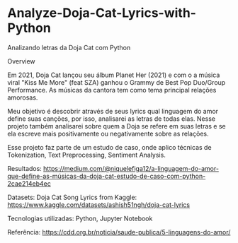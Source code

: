 # Analyze-Doja-Cat-Lyrics-with-Python

Analizando letras da Doja Cat com Python
 
Overview

Em 2021, Doja Cat lançou seu álbum Planet Her (2021) e com o a música viral "Kiss Me More" (feat SZA) ganhou o Grammy de Best Pop Duo/Group Performance. As músicas da cantora tem como tema principal relações amorosas.

Meu objetivo é descobrir através de seus lyrics qual linguagem do amor define suas canções, por isso, analisarei as letras de todas elas. Nesse projeto também analisarei sobre quem a Doja se refere em suas letras e se ela escreve mais positivamente ou negativamente sobre as relações. 

Esse projeto faz parte de um estudo de caso, onde aplico técnicas de Tokenization, Text Preprocessing, Sentiment Analysis.

Resultados: https://medium.com/@niquelefiga12/a-linguagem-do-amor-que-define-as-músicas-da-doja-cat-estudo-de-caso-com-python-2cae214eb4ec

Datasets:
Doja Cat Song Lyrics from Kaggle: https://www.kaggle.com/datasets/ashish51ngh/doja-cat-lyrics

Tecnologias utilizadas:
Python, Jupyter Notebook

Referência: https://cdd.org.br/noticia/saude-publica/5-linguagens-do-amor/